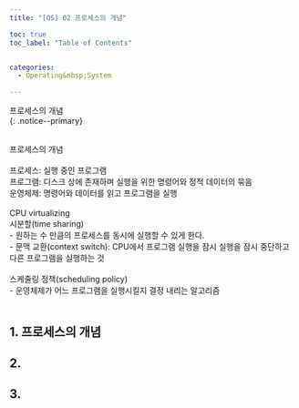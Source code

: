 ```yaml
---
title: "[OS] 02 프로세스의 개념"

toc: true
toc_label: "Table of Contents"


categories:
  - Operating&nbsp;System

---
```


프로세스의 개념<br>
{: .notice--primary}

<br>
프로세스의 개념<br>
<br>
프로세스: 실행 중인 프로그램<br>
프로그램: 디스크 상에 존재하며 실행을 위한 명령어와 정적 데이터의 묶음<br>
운영체제: 명령어와 데이터를 읽고 프로그램을 실행<br>
<br>
CPU virtualizing<br>
시분할(time sharing)<br>
- 원하는 수 만큼의 프로세스를 동시에 실행할 수 있게 한다.<br>
- 문맥 교환(context switch): CPU에서 프로그램 실행을 잠시 실행을 잠시 중단하고 다른 프로그램을 실행하는 것<br>
<br>
스케줄링 정책(scheduling policy)<br>
- 운영체제가 어느 프로그램을 실행시킬지 결정 내리는 알고리즘<br>
<br>

## 1. 프로세스의 개념



## 2. 

## 3. 
